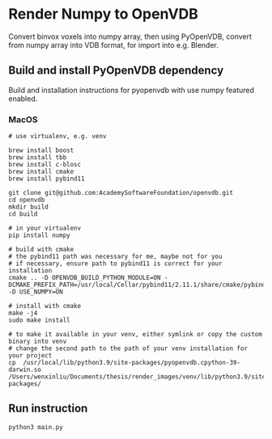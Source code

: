 # Render Numpy to OpenVDB

Convert binvox voxels into numpy array, then using PyOpenVDB, convert from numpy array into VDB format, for import into e.g. Blender.

## Build and install PyOpenVDB dependency

Build and installation instructions for pyopenvdb with use numpy featured enabled.


### MacOS

```
# use virtualenv, e.g. venv

brew install boost
brew install tbb
brew install c-blosc
brew install cmake
brew install pybind11

git clone git@github.com:AcademySoftwareFoundation/openvdb.git
cd openvdb
mkdir build
cd build

# in your virtualenv
pip install numpy

# build with cmake
# the pybind11 path was necessary for me, maybe not for you
# if necessary, ensure path to pybind11 is correct for your installation
cmake .. -D OPENVDB_BUILD_PYTHON_MODULE=ON -DCMAKE_PREFIX_PATH=/usr/local/Cellar/pybind11/2.11.1/share/cmake/pybind11 -D USE_NUMPY=ON

# install with cmake
make -j4
sudo make install

# to make it available in your venv, either symlink or copy the custom binary into venv
# change the second path to the path of your venv installation for your project
cp  /usr/local/lib/python3.9/site-packages/pyopenvdb.cpython-39-darwin.so /Users/wenxinliu/Documents/thesis/render_images/venv/lib/python3.9/site-packages/
```

## Run instruction

```agsl
python3 main.py
```
